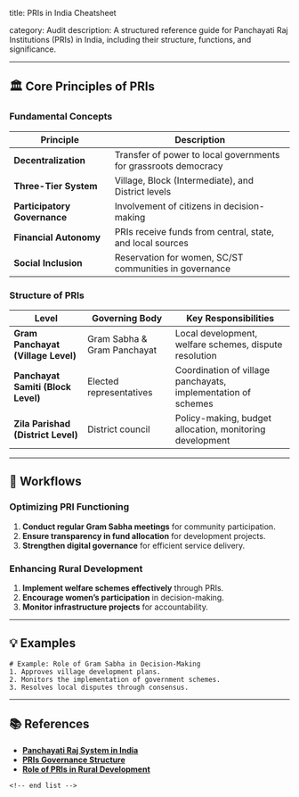 title: PRIs in India Cheatsheet

category: Audit
description: A structured reference guide for Panchayati Raj Institutions (PRIs) in India, including their structure, functions, and significance.

---

## 🏛 **Core Principles of PRIs**

### **Fundamental Concepts**

| Principle                          | Description                                                     |
| ---------------------------------- | --------------------------------------------------------------- |
| **Decentralization**         | Transfer of power to local governments for grassroots democracy |
| **Three-Tier System**        | Village, Block (Intermediate), and District levels              |
| **Participatory Governance** | Involvement of citizens in decision-making                      |
| **Financial Autonomy**       | PRIs receive funds from central, state, and local sources       |
| **Social Inclusion**         | Reservation for women, SC/ST communities in governance          |

### **Structure of PRIs**

| Level                                    | Governing Body              | Key Responsibilities                                          |
| ---------------------------------------- | --------------------------- | ------------------------------------------------------------- |
| **Gram Panchayat (Village Level)** | Gram Sabha & Gram Panchayat | Local development, welfare schemes, dispute resolution        |
| **Panchayat Samiti (Block Level)** | Elected representatives     | Coordination of village panchayats, implementation of schemes |
| **Zila Parishad (District Level)** | District council            | Policy-making, budget allocation, monitoring development      |

---

## 🔄 **Workflows**

### **Optimizing PRI Functioning**

1. **Conduct regular Gram Sabha meetings** for community participation.
2. **Ensure transparency in fund allocation** for development projects.
3. **Strengthen digital governance** for efficient service delivery.

### **Enhancing Rural Development**

1. **Implement welfare schemes effectively** through PRIs.
2. **Encourage women’s participation** in decision-making.
3. **Monitor infrastructure projects** for accountability.

---

## 💡 **Examples**

```plaintext
# Example: Role of Gram Sabha in Decision-Making
1. Approves village development plans.  
2. Monitors the implementation of government schemes.  
3. Resolves local disputes through consensus.  
```

---

## 📚 **References**

- **[Panchayati Raj System in India](https://www.india.gov.in/topics/governance-administration/panchayati-raj)**
- **[PRIs Governance Structure](https://www.nirdpr.org.in/nird_docs/pri.pdf)**
- **[Role of PRIs in Rural Development](https://www.rural.nic.in/panchayati-raj)**

```
<!-- end list -->
```
